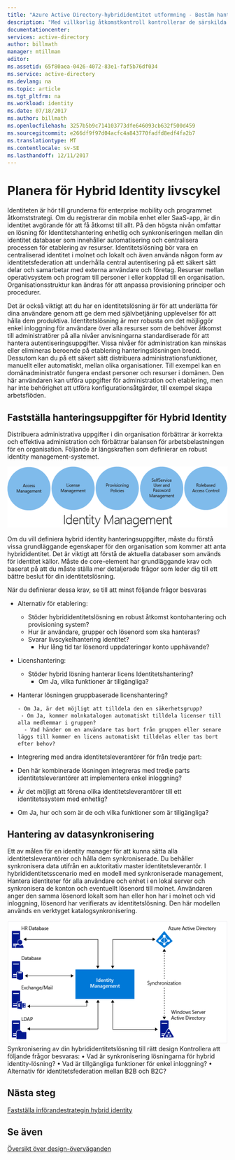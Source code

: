 ```yaml
---
title: "Azure Active Directory-hybrididentitet utformning - Bestäm hanteringsuppgifter för hybrid identity | Microsoft Docs"
description: "Med villkorlig åtkomstkontroll kontrollerar de särskilda villkor som du väljer när du autentiserar användaren och innan du tillåter åtkomst till programmet i Azure Active Directory. När dessa villkor är uppfyllda, autentiserade användaren och få tillgång till programmet."
documentationcenter: 
services: active-directory
author: billmath
manager: mtillman
editor: 
ms.assetid: 65f80aea-0426-4072-83e1-faf5b76df034
ms.service: active-directory
ms.devlang: na
ms.topic: article
ms.tgt_pltfrm: na
ms.workload: identity
ms.date: 07/18/2017
ms.author: billmath
ms.openlocfilehash: 3257b5b9c714103773dfe646093cb632f500d459
ms.sourcegitcommit: e266df9f97d04acfc4a843770fadfd8edf4fa2b7
ms.translationtype: MT
ms.contentlocale: sv-SE
ms.lasthandoff: 12/11/2017
---
```

# <a name="plan-for-hybrid-identity-lifecycle"></a>Planera för Hybrid Identity livscykel
Identiteten är hör till grunderna för enterprise mobility och programmet åtkomststrategi. Om du registrerar din mobila enhet eller SaaS-app, är din identitet avgörande för att få åtkomst till allt. På den högsta nivån omfattar en lösning för Identitetshantering enhetlig och synkroniseringen mellan din identitet databaser som innehåller automatisering och centralisera processen för etablering av resurser. Identitetslösning bör vara en centraliserad identitet i molnet och lokalt och även använda någon form av identitetsfederation att underhålla central autentisering på ett säkert sätt delar och samarbetar med externa användare och företag. Resurser mellan operativsystem och program till personer i eller kopplad till en organisation. Organisationsstruktur kan ändras för att anpassa provisioning principer och procedurer.

Det är också viktigt att du har en identitetslösning är för att underlätta för dina användare genom att ge dem med självbetjäning upplevelser för att hålla dem produktiva. Identitetslösning är mer robusta om det möjliggör enkel inloggning för användare över alla resurser som de behöver åtkomst till administratörer på alla nivåer anvisningarna standardiserade för att hantera autentiseringsuppgifter. Vissa nivåer för administration kan minskas eller elimineras beroende på etablering hanteringslösningen bredd. Dessutom kan du på ett säkert sätt distribuera administrationsfunktioner, manuellt eller automatiskt, mellan olika organisationer. Till exempel kan en domänadministratör fungera endast personer och resurser i domänen. Den här användaren kan utföra uppgifter för administration och etablering, men har inte behörighet att utföra konfigurationsåtgärder, till exempel skapa arbetsflöden.

## <a name="determine-hybrid-identity-management-tasks"></a>Fastställa hanteringsuppgifter för Hybrid Identity
Distribuera administrativa uppgifter i din organisation förbättrar är korrekta och effektiva administration och förbättrar balansen för arbetsbelastningen för en organisation. Följande är längskraften som definierar en robust identity management-systemet.

 ![](./media/hybrid-id-design-considerations/Identity_management_considerations.png)

Om du vill definiera hybrid identity hanteringsuppgifter, måste du förstå vissa grundläggande egenskaper för den organisation som kommer att anta hybrididentitet. Det är viktigt att förstå de aktuella databaser som används för identitet källor. Måste de core-element har grundläggande krav och baserat på att du måste ställa mer detaljerade frågor som leder dig till ett bättre beslut för din identitetslösning.  

När du definierar dessa krav, se till att minst följande frågor besvaras

* Alternativ för etablering: 
  
  * Stöder hybrididentitetslösning en robust åtkomst kontohantering och provisioning system?
  * Hur är användare, grupper och lösenord som ska hanteras?
  * Svarar livscykelhantering identitet? 
    * Hur lång tid tar lösenord uppdateringar konto upphävande?
* Licenshantering: 
  
  * Stöder hybrid lösning hanterar licens Identitetshantering?
    * Om Ja, vilka funktioner är tillgängliga?
* Hanterar lösningen gruppbaserade licenshantering? 
  
      - Om Ja, är det möjligt att tilldela den en säkerhetsgrupp? 
       - Om Ja, kommer molnkatalogen automatiskt tilldela licenser till alla medlemmar i gruppen? 
        - Vad händer om en användare tas bort från gruppen eller senare läggs till kommer en licens automatiskt tilldelas eller tas bort efter behov? 
* Integrering med andra identitetsleverantörer för från tredje part:
* Den här kombinerade lösningen integreras med tredje parts identitetsleverantörer att implementera enkel inloggning?
* Är det möjligt att förena olika identitetsleverantörer till ett identitetssystem med enhetlig?
* Om Ja, hur och som är de och vilka funktioner som är tillgängliga?

## <a name="synchronization-management"></a>Hantering av datasynkronisering
Ett av målen för en identity manager för att kunna sätta alla identitetsleverantörer och hålla dem synkroniserade. Du behåller synkronisera data utifrån en auktoritativ master identitetsleverantör. I hybrididentitetsscenario med en modell med synkroniserade management, Hantera identiteter för alla användare och enhet i en lokal server och synkronisera de konton och eventuellt lösenord till molnet. Användaren anger den samma lösenord lokalt som han eller hon har i molnet och vid inloggning, lösenord har verifierats av identitetslösning. Den här modellen används en verktyget katalogsynkronisering.

![](./media/hybrid-id-design-considerations/Directory_synchronization.png)Synkronisering av din hybrididentitetslösning till rätt design Kontrollera att följande frågor besvaras: • Vad är synkronisering lösningarna för hybrid identity-lösning?
• Vad är tillgängliga funktioner för enkel inloggning?
• Alternativ för identitetsfederation mellan B2B och B2C?

## <a name="next-steps"></a>Nästa steg
[Fastställa införandestrategin hybrid identity](active-directory-hybrid-identity-design-considerations-lifecycle-adoption-strategy.md)

## <a name="see-also"></a>Se även
[Översikt över design-överväganden](active-directory-hybrid-identity-design-considerations-overview.md)

